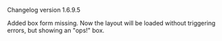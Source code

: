 Changelog version 1.6.9.5
 
Added box form missing. Now the layout will be loaded without triggering errors, but showing an "ops!" box.
